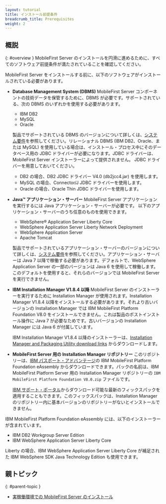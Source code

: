 ```yaml
---
layout: tutorial
title: インストール前提条件
breadcrumb_title: Prerequisites
weight: 2
---
```

<!-- NLS_CHARSET=UTF-8 -->
## 概説
{: #overview }
MobileFirst Server のインストールを円滑に進めるために、すべてのソフトウェア前提条件が満たされていることを確認してください。

MobileFirst Server をインストールする前に、以下のソフトウェアがインストールされている必要があります。

* **Database Management System (DBMS)**
  MobileFirst Server コンポーネントの技術データを保管するために、DBMS が必要です。サポートされている、次の DBMS のいずれかを使用する必要があります。

  * IBM DB2
  * MySQL
  * Oracle

  製品でサポートされている DBMS のバージョンについて詳しくは、[システム要件](https://www.ibm.com/support/knowledgecenter/SSHS8R_8.0.0/com.ibm.worklight.getstart.doc/start/r_supported_operating_systems_an.html)を参照してください。リレーショナル DBMS (IBM DB2、Oracle、または MySQL) を使用している場合は、インストール・プロセス中にそのデータベース用の JDBC ドライバーが必要になります。JDBC ドライバーは、MobileFirst Server インストーラーによって提供されません。 JDBC ドライバーを用意しておいてください。

  * DB2 の場合、DB2 JDBC ドライバー V4.0 (db2jcc4.jar) を使用します。
  * MySQL の場合、Connector/J JDBC ドライバーを使用します。
  * Oracle の場合、Oracle Thin JDBC ドライバーを使用します。

* **Java™ アプリケーション・サーバー**
  MobileFirst Server アプリケーションを実行するには Java アプリケーション・サーバーが必要です。 以下のアプリケーション・サーバーのうち任意のものを使用できます。

  * WebSphere® Application Server Liberty Core
  * WebSphere Application Server Liberty Network Deployment
  * WebSphere Application Server
  * Apache Tomcat

  製品でサポートされているアプリケーション・サーバーのバージョンについて詳しくは、[システム要件](https://www.ibm.com/support/knowledgecenter/SSHS8R_8.0.0/com.ibm.worklight.getstart.doc/start/r_supported_operating_systems_an.html)を参照してください。アプリケーション・サーバーは Java 7 以降で稼働する必要があります。デフォルトで、WebSphere Application Server の一部のバージョンは Java 6 を使用して稼働します。このデフォルトを使用すると、それらのバージョンでは MobileFirst Server を実行できません。

* **IBM Installation Manager V1.8.4 以降**
  MobileFirst Server のインストーラーを実行するために Installation Manager が使用されます。Installation Manager V1.8.4 以降をインストールする必要があります。それより古いバージョンの Installation Manager では IBM MobileFirst Platform Foundation V8.0 をインストールできません。これは製品のポストインストール操作に Java 7 が必要なためです。古いバージョンの Installation Manager には Java 6 が付属しています。

  IBM Installation Manager V1.8.4 以降のインストーラーは、[Installation Manager and Packaging Utility download links](http://www-01.ibm.com/support/docview.wss?uid=swg27025142) からダウンロードします。

* **MobileFirst Server 用の Installation Manager リポジトリー**
  このリポジトリーは、[IBM パスポート・アドバンテージ](https://www-01.ibm.com/software/passportadvantage/pao_customers.htm)の IBM MobileFirst Platform Foundation eAssembly からダウンロードできます。パックの名前は、IBM MobileFirst Platform Server 用の Installation Manager リポジトリーの `IBM MobileFirst Platform Foundation V8.0.zip` ファイルです。

  [IBM サポート・ポータル](https://www.ibm.com/support/home/product/N651135V62596I83/IBM_MobileFirst_Platform_Foundation)からダウンロード可能な最新のフィックスパックを適用することもできます。このフィックスパックは、Installation Manager のリポジトリー内に基本バージョンのリポジトリーがないとインストールできません。

IBM MobileFirst Platform Foundation eAssembly には、以下のインストーラーが含まれています。
* IBM DB2 Workgroup Server Edition
* IBM WebSphere Application Server Liberty Core

Liberty の場合、IBM WebSphere Application Server Liberty Core が補足された IBM WebSphere SDK Java Technology Edition も使用できます。

## 親トピック
{: #parent-topic }

* [実稼働環境での MobileFirst Server のインストール](../)
